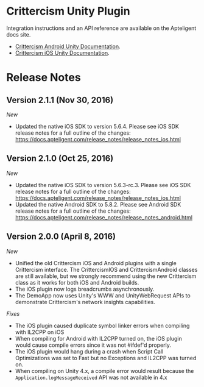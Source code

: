 # Crittercism Unity Plugin

Integration instructions and an API reference are available on the Apteligent docs site.

* [Crittercism Android Unity Documentation](http://docs.crittercism.com/development_platforms/integration_unity_android.html).
* [Crittercism iOS Unity Documentation](http://docs.crittercism.com/development_platforms/integration_unity_ios.html).

# Release Notes

## Version 2.1.1 (Nov 30, 2016)

*New*

* Updated the native iOS SDK to version 5.6.4. Please see iOS SDK release notes for a full outline of the changes: https://docs.apteligent.com/release_notes/release_notes_ios.html

## Version 2.1.0 (Oct 25, 2016)

*New*

* Updated the native iOS SDK to version 5.6.3-rc.3. Please see iOS SDK release notes for a full outline of the changes: https://docs.apteligent.com/release_notes/release_notes_ios.html
* Updated the native Android SDK to 5.8.2. Please see Android SDK release notes for a full outline of the changes: https://docs.apteligent.com/release_notes/release_notes_android.html

## Version 2.0.0 (April 8, 2016)

*New*

* Unified the old Crittercism iOS and Android plugins with a single Crittercism interface. The CrittercismIOS and CrittercismAndroid classes are still available, but we strongly recommend using the new Crittercism class as it works for both iOS and Android builds.
* The iOS plugin now logs breadcrumbs asynchronously.
* The DemoApp now uses Unity's WWW and UnityWebRequest APIs to demonstrate Crittercism's network insights capabilities.

*Fixes*

* The iOS plugin caused duplicate symbol linker errors when compiling with IL2CPP on iOS
* When compiling for Android with IL2CPP turned on, the iOS plugin would cause compile errors since it was not #ifdef'd properly.
* The iOS plugin would hang during a crash when Script Call Optimizations was set to Fast but no Exceptions and IL2CPP was turned on.
* When compiling on Unity 4.x, a compile error would result because the ``Application.logMessageReceived`` API was not available in 4.x

